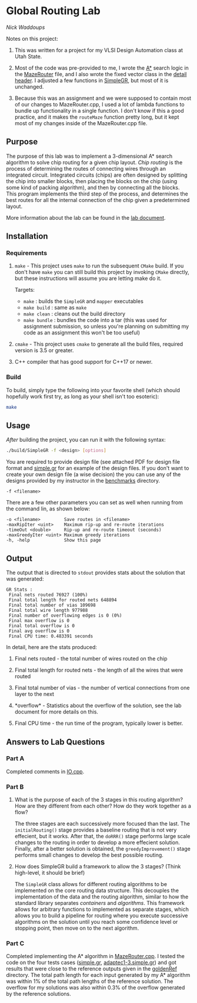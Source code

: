 # Global Routing Lab

*Nick Waddoups*

Notes on this project:

1. This was written for a project for my VLSI Design Automation class at Utah State.

2. Most of the code was pre-provided to me, I wrote the [A\*](https://en.wikipedia.org/wiki/A*_search_algorithm)
    search logic in the [MazeRouter](src/MazeRouter.cpp) file, and I also wrote the fixed vector
    class in the [detail header](src/detail.h). I adjusted a few functions in [SimpleGR](src/SimpleGR.h),
    but most of it is unchanged.

3. Because this was an assignment and we were supposed to contain most of our changes to MazeRouter.cpp,
    I used a lot of lambda functions to bundle up functionality in a single function. I don't know if this a good practice,
    and it makes the `routeMaze` function pretty long, but it kept most of my changes inside of the
    MazeRouter.cpp file.

## Purpose

The purpose of this lab was to implement a 3-dimensional A\* search algorithm to solve chip routing
for a given chip layout. *Chip routing* is the process of determining the routes of connecting wires
through an integrated circuit. Integrated circuits (chips) are often designed by splitting the chip
into smaller blocks, then placing the blocks on the chip (using some kind of packing algorithm), and
then by connecting all the blocks. This program implements the third step of the process, and determines
the best routes for all the internal connection of the chip given a predetermined layout.

More information about the lab can be found in the [lab document](./lab_instructions.pdf).

## Installation

### Requirements

1. `make` - This project uses `make` to run the subsequent `CMake` build. If you don't have
    `make` you can still build this project by invoking `CMake` directly, but these instructions
    will assume you are letting make do it.

    Targets:
    
    - `make` : builds the `SimpleGR` and `mapper` executables
    - `make build` : same as `make`
    - `make clean` : cleans out the build directory
    - `make bundle` : bundles the code into a tar (this was used for assignment submission, so
        unless you're planning on submitting my code as an assignment this won't be too useful)

2. `cmake` - This project uses `cmake` to generate all the build files, required version is 3.5 or
    greater.

3. C++ compiler that has good support for C++17 or newer.

### Build

To build, simply type the following into your favorite shell (which should hopefully work first try,
as long as your shell isn't too esoteric):

```bash
make
```

## Usage

*After* building the project, you can run it with the following syntax:

```bash
./build/SimpleGR -f <design> [options]
```

You are required to provide design file (see attached PDF for design file format and
[simple.gr](benchmarks/simple.gr) for an example of the design files. If you don't want to
create your own design file (a wise decision) the you can use any of the designs provided by
my instructor in the [benchmarks](benchmarks/) directory.

```
-f <filename>
```

There are a few other parameters you can set as well when running from the command lin, as
shown below:

```
-o <filename>         Save routes in <filename>
-maxRipIter <uint>    Maximum rip-up and re-route iterations
-timeOut <double>     Rip-up and re-route timeout (seconds)
-maxGreedyIter <uint> Maximum greedy iterations
-h, -help             Show this page
```

## Output

The output that is directed to `stdout` provides stats about the solution that was generated:

```
GR Stats :
 Final nets routed 76927 (100%)
 Final total length for routed nets 648894
 Final total number of vias 109698
 Final total wire length 977988
 Final number of overflowing edges is 0 (0%)
 Final max overflow is 0
 Final total overflow is 0
 Final avg overflow is 0
 Final CPU time: 0.483391 seconds
```

In detail, here are the stats produced:

1. Final nets routed - the total number of wires routed on the chip

2. Final total length for routed nets - the length of all the wires that were routed

3. Final total number of vias - the number of vertical connections from one layer to the next 

4. \*overflow\* - Statistics about the overflow of the solution, see the lab document for more
    details on this.

5. Final CPU time - the run time of the program, typically lower is better.

## Answers to Lab Questions

### Part A

Completed comments in [IO.cpp](./src/IO.cpp).

### Part B

1. What is the purpose of each of the 3 stages in this routing algorithm? How are they different
    from each other? How do they work together as a flow?

    The three stages are each successively more focused than the last. The `initialRouting()`
        stage provides a baseline routing that is not very effecient, but it works. After that,
        the `doRRR()` stage performs large scale changes to the routing in order to develop a
        more effecient solution. Finally, after a better solution is obtained, the
        `greedyImprovement()` stage performs small changes to develop the best possible routing.

2. How does SimpleGR build a framework to allow the 3 stages? (Think high-level, it should be
    brief)

    The `SimpleGR` class allows for different routing algorithms to be implemented on the core
        routing data structure. This decouples the implementation of the data and the routing
        algorithm, similar to how the standard library separates *containers* and *algorithms*.
        This framework allows for arbitrary functions to implemented as separate stages, which
        allows you to build a pipeline for routing where you execute successive algorithms on the
        solution until you reach some confidence level or stopping point, then move on to the
        next algorithm.

### Part C

Completed implementing the A\* algorithm in [MazeRouter.cpp](./MazeRouter.cpp). I tested the
code on the four tests cases ([simple.gr](./benchmarks/simple.gr), [adaptec1-3.simple.gr](./benchmark))
and got results that were close to the reference outputs given in the [goldenRef](./goldenRef)
directory. The total path length for each input generated by my A\* algorithm was within 1% of the
total path lengths of the reference solution. The overflow for my solutions was also within 0.3%
of the overflow generated by the reference solutions.
